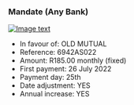 ### Mandate (Any Bank)

[![Image text]({{site.baseurl}}/assets/img/mandate_2.png)](https://preprod.nanoteq.com/any/qrinfo?qrstring=TlE0MQpPTEQgTVVUVUFMCjY5NDJBUzAyMjIKUjE4NS4wMCBtb250aGx5IChmaXhlZCkKMjYgSnVseSAyMDIyCjI1dGgKWUVTCllFUwp3d3cuZ3JlZW5iYW5rLmNvbQptVzN5ZmgrQkJNVFArSlU2N3Q5Qml6am1UMVdqckNSRnpiaFZxTXQ1SlU4Q0MxRUdsa1R4d3FROGRPdWh6NWtFVEFwYTlraFZuajFkN0p3aGFqYUE2ck09)

- In favour of: OLD MUTUAL
- Reference: 6942AS022
- Amount: R185.00 monthly (fixed)
- First payment: 26 July 2022
- Payment day: 25th
- Date adjustment: YES
- Annual increase: YES
